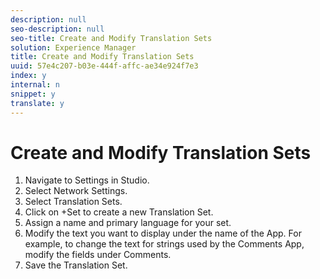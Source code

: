 ```yaml
---
description: null
seo-description: null
seo-title: Create and Modify Translation Sets
solution: Experience Manager
title: Create and Modify Translation Sets
uuid: 57e4c207-b03e-444f-affc-ae34e924f7e3
index: y
internal: n
snippet: y
translate: y
---
```


# Create and Modify Translation Sets

1. Navigate to Settings in Studio.
1. Select Network Settings.
1. Select Translation Sets.
1. Click on +Set to create a new Translation Set.
1. Assign a name and primary language for your set.
1. Modify the text you want to display under the name of the App. For example, to change the text for strings used by the Comments App, modify the fields under Comments.
1. Save the Translation Set.
